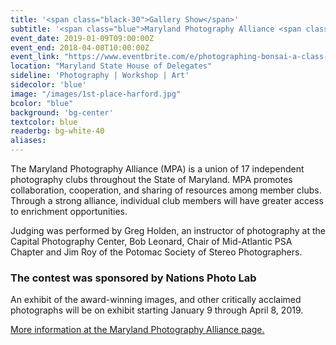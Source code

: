 ```yaml
---
title: '<span class="black-30">Gallery Show</span>'
subtitle: '<span class="blue">Maryland Photography Alliance <span class="fw7">gallery opening</span></span>'
event_date: 2019-01-09T09:00:00Z
event_end: 2018-04-08T10:00:00Z
event_link: "https://www.eventbrite.com/e/photographing-bonsai-a-class-with-stephen-voss-tickets-50406628583?aff=ebdssbdestsearch"
location: "Maryland State House of Delegates"
sideline: 'Photography | Workshop | Art'
sidecolor: 'blue'
image: "/images/1st-place-harford.jpg"
bcolor: "blue"
background: 'bg-center'
textcolor: blue
readerbg: bg-white-40
aliases:
---
```

The Maryland Photography Alliance (MPA) is a union of 17 independent photography clubs throughout the State of Maryland.   MPA promotes collaboration, cooperation, and sharing of resources among member clubs. Through a strong alliance, individual club members will have greater access to enrichment opportunities.

Judging was performed by Greg Holden, an instructor of photography at the Capital Photography Center, Bob Leonard, Chair of Mid-Atlantic PSA Chapter and Jim Roy of the Potomac Society of Stereo Photographers.

### The contest was sponsored by Nations Photo Lab
  
An exhibit of the award-winning images, and other critically acclaimed photographs will be on exhibit starting January 9 through April 8, 2019.

[More information at the Maryland Photography Alliance page.](https://www.mdphotoalliance.org/)
